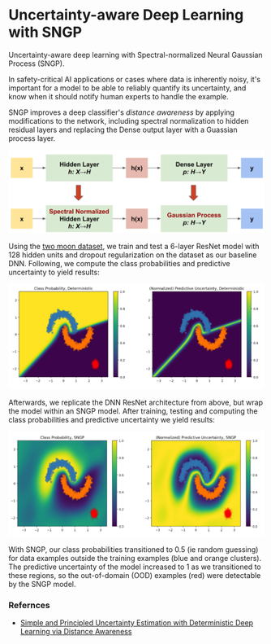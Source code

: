 # Uncertainty-aware Deep Learning with SNGP

Uncertainty-aware deep learning with Spectral-normalized Neural Gaussian Process (SNGP). 

In safety-critical AI applications or cases where data is inherently noisy, it's important for a model to be able to reliably quantify its uncertainty, and know when it should notify human experts to handle the example.

SNGP improves a deep classifier's *distance awareness* by applying modifications to the network, including spectral normalization to hidden residual layers and replacing the Dense output layer with a Guassian process layer.

![SNGP model architecture](sngp.png)

Using the [two moon dataset](https://scikit-learn.org/stable/modules/generated/sklearn.datasets.make_moons.html), we train and test a 6-layer ResNet model with 128 hidden units and dropout regularization on the dataset as our baseline DNN. Following, we compute the class probabilities and predictive uncertainty to yield results:

![Baseline DNN plots](plots_deterministic.png)

Afterwards, we replicate the DNN ResNet architecture from above, but wrap the model within an SNGP model. After training, testing and computing the class probabilities and predictive uncertainty we yield results:

![Baseline DNN plots](plots_sngp.png)

With SNGP, our class probabilities transitioned to 0.5 (ie random guessing) for data examples outside the training examples (blue and orange clusters). The predictive uncertainty of the model increased to 1 as we transitioned to these regions, so the out-of-domain (OOD) examples (red) were detectable by the SNGP model.

### Refernces
- [Simple and Principled Uncertainty Estimation with Deterministic Deep Learning via Distance Awareness](https://arxiv.org/abs/2006.10108)


